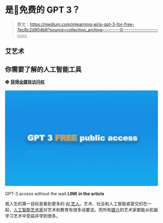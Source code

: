 # 是🔵免费的 GPT 3？

> 原文：<https://medium.com/mlearning-ai/is-gpt-3-for-free-7ec8c2d904b6?source=collection_archive---------0----------------------->

## 艾艺术

## 你需要了解的人工智能工具

🟠 [**获得全媒体访问权**](https://datasculptor.medium.com/membership)

![](img/d8c4b91aa65aa6318d1bd1d0dab2e1e6.png)

GPT-3 access without the wait **LINK in the article**

我人生的第一目标是看到更多的 [AI 艺人](/mlearning-ai/can-ai-replace-artists-378d466f69b8)。艺术、社会和人工智能紧密交织在一起，[人工智能艺术家](/mlearning-ai/can-ai-replace-artists-378d466f69b8)对艺术和教育有很多话要说。而所有[媒介](/mlearning-ai/the-codex-is-the-message-ae14f22bd2af)的艺术家都能从机器学习艺术中受益并学到很多。